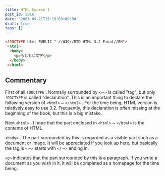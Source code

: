 ```yaml
---
title: HTML Course 1
post_id: 3016
date: '2001-09-21T15:19:00+09:00'
draft: true
tags: []
---
```


```HTML
<!DOCTYPE html PUBLIC "-//W3C//DTD HTML 3.2 Final//EN"> 
 <html> 
  <body> 
    <p>もじもじ文字</p> 
  </body> 
 </html> 

```

## Commentary

First of all `!DOCTYPE` . Normally surrounded by `<～>` is called "tag", but only `!DOCTYPE` is called "declaration". This is an important thing to declare the following version of `<html>` ~ `</html>` . For the time being, HTML version is relatively easy to use 3.2. Frequently, this declaration is often missing at the beginning of the book, but this is a big mistake.

Next `<html>` . I hope that the part enclosed in `<html>` ~ `</html>` is the contents of HTML.

`<body>` . The part surrounded by this is regarded as a visible part such as a document or image. It will be appreciated if you look up here, but basically the tag is `<～>` starts with `</～>` ending in.

`<p>` indicates that the part surrounded by this is a paragraph. If you write a document as you wish in it, it will be completed as a homepage for the time being.

